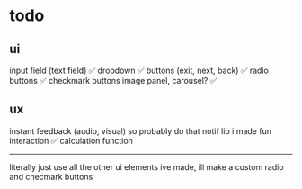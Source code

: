# todo

## ui
input field (text field) ✅
dropdown ✅
buttons (exit, next, back) ✅
radio buttons ✅
checkmark buttons
image panel, carousel? ✅

## ux
instant feedback (audio, visual) so probably do that notif lib i made
fun interaction ✅
calculation function

---

literally just use all the other ui elements ive made, ill make a custom radio and checmark buttons